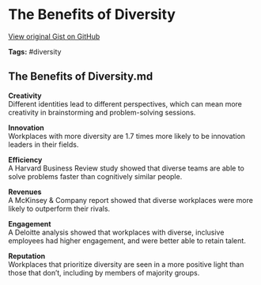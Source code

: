 # The Benefits of Diversity 

[View original Gist on GitHub](https://gist.github.com/Integralist/5df830bae2bc2883b998625af743e041)

**Tags:** #diversity

## The Benefits of Diversity.md

**Creativity**  
Different identities lead to different perspectives, which can mean more creativity in brainstorming and problem-solving sessions.

**Innovation**  
Workplaces with more diversity are 1.7 times more likely to be innovation leaders in their fields.

**Efficiency**  
A Harvard Business Review study showed that diverse teams are able to solve problems faster than cognitively similar people.

**Revenues**  
A McKinsey & Company report showed that diverse workplaces were more likely to outperform their rivals.

**Engagement**  
A Deloitte analysis showed that workplaces with diverse, inclusive employees had higher engagement, and were better able to retain talent.

**Reputation**  
Workplaces that prioritize diversity are seen in a more positive light than those that don’t, including by members of majority groups.

